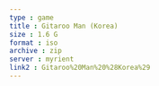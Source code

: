 ```yaml
---
type : game
title : Gitaroo Man (Korea)
size : 1.6 G
format : iso
archive : zip
server : myrient
link2 : Gitaroo%20Man%20%28Korea%29
---
```

